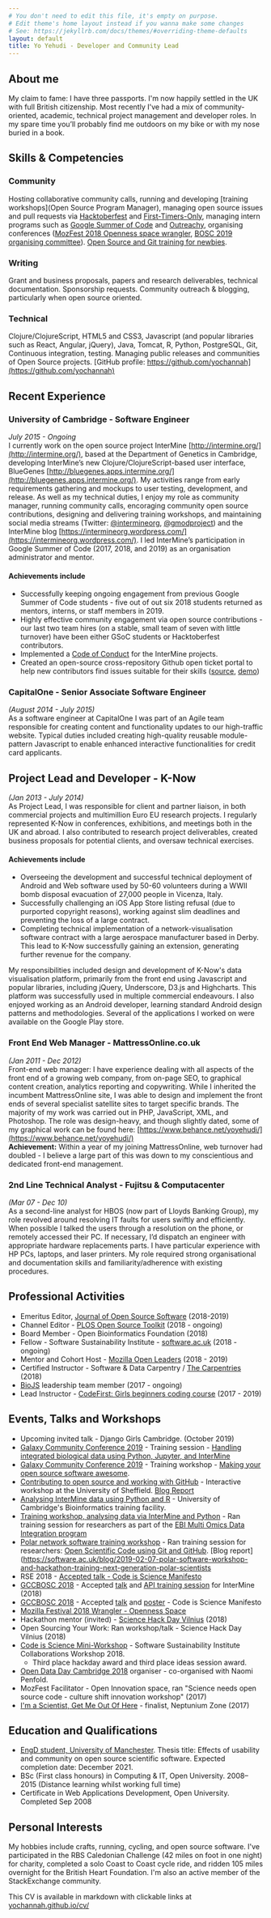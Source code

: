 ```yaml
---
# You don't need to edit this file, it's empty on purpose.
# Edit theme's home layout instead if you wanna make some changes
# See: https://jekyllrb.com/docs/themes/#overriding-theme-defaults
layout: default
title: Yo Yehudi - Developer and Community Lead
---
```



## About me
My claim to fame: I have three passports. I'm now happily settled in the UK with full British citizenship. Most recently I've had a mix of community-oriented, academic, technical project management and developer roles. In my spare time you’ll probably find me outdoors on my bike or with my nose buried in a book.

## Skills & Competencies
### Community 
Hosting collaborative community calls, running and developing [training workshops](Open Source Program Manager), managing open source issues and pull requests via [Hacktoberfest](https://hacktoberfest.digitalocean.com/) and [First-Timers-Only](https://www.firsttimersonly.com/), managing intern programs such as [Google Summer of Code](https://summerofcode.withgoogle.com/) and [Outreachy](https://www.outreachy.org/), organising conferences ([MozFest 2018 Openness space wrangler](https://www.mozillafestival.org/), [BOSC 2019 organising committee](https://www.open-bio.org/events/bosc/)). [Open Source and Git training for newbies](https://github.com/open-source-for-researchers).
### Writing
Grant and business proposals, papers and research deliverables, technical documentation. Sponsorship requests. Community outreach & blogging, particularly when open source oriented.
### Technical
Clojure/ClojureScript, HTML5 and CSS3, Javascript (and popular libraries such as React, Angular, jQuery), Java, Tomcat, R, Python, PostgreSQL, Git, Continuous integration, testing. Managing public releases and communities of Open Source projects.
[GitHub profile: https://github.com/yochannah](https://github.com/yochannah)

## Recent Experience  

### University of Cambridge - Software Engineer
_July 2015 - Ongoing_  
I currently work on the open source project InterMine [http://intermine.org/](http://intermine.org/), based at the Department of Genetics in Cambridge, developing InterMine’s new Clojure/ClojureScript-based user interface, BlueGenes [http://bluegenes.apps.intermine.org/](http://bluegenes.apps.intermine.org/). My activities range from early requirements gathering and mockups to user testing, development, and release.
As well as my technical duties, I enjoy my role as community manager, running community calls, encoraging community open source contributions, designing and delivering training workshops, and maintaining social media streams (Twitter: [@intermineorg](http://www.twitter.com/intermineorg), [@gmodproject](http://www.twitter.com/gmodproject)) and the InterMine blog [https://intermineorg.wordpress.com/](https://intermineorg.wordpress.com/). I led InterMine’s participation in Google Summer of Code (2017, 2018, and 2019) as an organisation administrator and mentor. 
#### Achievements include 
- Successfully keeping ongoing engagement from previous Google Summer of Code students - five out of out six 2018 students returned as mentors, interns, or staff members in 2019. 
- Highly effective community engagement via open source contributions - our last two team hires (on a stable, small team of seven with little turnover) have been either GSoC students or Hacktoberfest contributors. 
- Implemented a [Code of Conduct](http://intermine.org/code-of-conduct/) for the InterMine projects.
- Created an open-source cross-repository Github open ticket portal to help new contributors find issues suitable for their skills ([source](https://github.com/yochannah/first-ticket-finder), [demo](http://intermine.org/contributing/))

### CapitalOne - Senior Associate Software Engineer
_(August 2014 - July 2015)_  
As a software engineer at CapitalOne I was part of an Agile team responsible for creating content and functionality updates to our high-traffic website. Typical duties included creating high-quality reusable module-pattern Javascript to enable enhanced interactive functionalities for credit card applicants.

## Project Lead and Developer - K-Now
_(Jan 2013 - July 2014)_  
As Project Lead, I was responsible for client and partner liaison, in both commercial projects and multimillion Euro EU research projects. I regularly represented K-Now in conferences, exhibitions, and meetings both in the UK and abroad. I also contributed to research project deliverables, created business proposals for potential clients, and oversaw technical exercises.

#### Achievements include  
- Overseeing the development and successful technical deployment of Android and Web software used by 50-60 volunteers during a WWII bomb disposal evacuation of 27,000 people in Vicenza, Italy.
- Successfully challenging an iOS App Store listing refusal (due to purported copyright reasons), working against slim deadlines and preventing the loss of a large contract.
- Completing technical implementation of a network-visualisation software contract with a large aerospace manufacturer based in Derby. This lead to K-Now successfully gaining an extension, generating further revenue for the company.

My responsibilities included design and development of K-Now's data visualisation platform, primarily from the front end using Javascript and popular libraries, including jQuery, Underscore, D3.js and Highcharts. This platform was successfully used in multiple commercial endeavours.
I also enjoyed working as an Android developer, learning standard Android design patterns and methodologies. Several of the applications I worked on were available on the Google Play store.

### Front End Web Manager - MattressOnline.co.uk
_(Jan 2011 - Dec 2012)_  
Front-end web manager: I have experience dealing with all aspects of the front end of a growing web company, from on-page SEO, to graphical content creation, analytics reporting and copywriting.
While I inherited the incumbent MattressOnline site, I was able to design and implement the front ends of several specialist satellite sites to target specific brands. The majority of my work was carried out in PHP, JavaScript, XML, and Photoshop. The role was design-heavy, and though slightly dated, some of my graphical work can be found here: [https://www.behance.net/yoyehudi/](https://www.behance.net/yoyehudi/)  
**Achievement:** Within a year of my joining MattressOnline, web turnover had doubled - I believe a large part of this was down to my conscientious and dedicated front-end management.

### 2nd Line Technical Analyst - Fujitsu & Computacenter
_(Mar 07 - Dec 10)_  
As a second-line analyst for HBOS (now part of Lloyds Banking Group), my role revolved around resolving IT faults for users swiftly and efficiently. When possible I talked the users through a resolution on the phone, or remotely accessed their PC. If necessary, I’d dispatch an engineer with appropriate hardware replacements parts. I have particular experience with HP PCs, laptops, and laser printers. My role required strong organisational and documentation skills and familiarity/adherence with existing procedures.  

## Professional Activities
- Emeritus Editor, [Journal of Open Source Software](http://joss.theoj.org/about#editorial_board) (2018-2019)
- Channel Editor - [PLOS Open Source Toolkit](https://channels.plos.org/open-source-toolkit) (2018 - ongoing)
- Board Member - Open Bioinformatics Foundation (2018)
- Fellow - Software Sustainability Institute - [software.ac.uk](http://www.software.ac.uk) (2018 - ongoing)
- Mentor and Cohort Host - [Mozilla Open Leaders](https://foundation.mozilla.org/en/opportunity/mozilla-open-leaders/round-6/schedule/) (2018 - 2019)
- Certified Instructor - Software & Data Carpentry / [The Carpentries](https://carpentries.org/instructors/) (2018)
- [BioJS](http://biojs.net/) leadership team member (2017 - ongoing)
- Lead Instructor - [CodeFirst: Girls beginners coding course](https://www.codefirstgirls.org.uk/) (2017 - 2019)

## Events, Talks and Workshops
- Upcoming invited talk - Django Girls Cambridge. (October 2019)
- [Galaxy Community Conference 2019](https://gcc2019.sched.com/) - Training session - [Handling integrated biological data using Python, Jupyter, and InterMine](http://intermine.org/training-workshops/2019/2019-07-04-gcc-overview)
- [Galaxy Community Conference 2019](https://gcc2019.sched.com/) - Training workshop - [Making your open source software awesome](https://open-source-for-researchers.github.io/make-your-project-awesome/). 
- [Contributing to open source and working with GitHub](https://open-source-for-researchers.github.io/open-source-workshop/schedule) - Interactive workshop at the University of Sheffield. [Blog Report](https://software.ac.uk/blog/2019-01-08-how-contribute-open-source-software)
- [Analysing InterMine data using Python and R](http://intermine.org/training-workshops/2019/2019-06-19-genetics-overview) - University of Cambridge's Bioinformatics training facility. 
- [Training workshop, analysing data via InterMine and Python](http://intermine.org/training-workshops/2019/ebi-multiomics) - Ran training session for researchers as part of the [EBI Multi Omics Data Integration program](https://www.ebi.ac.uk/training/events/2020/introduction-multiomics-data-integration-and-visualisation)
- [Polar network software training workshop](http://polarnetwork.org/2018/08/software-workshop/) - Ran training session for researchers: [Open Scientific Code using Git and GitHub](https://open-source-for-researchers.github.io/open-source-workshop/). [Blog report](https://software.ac.uk/blog/2019-02-07-polar-software-workshop-and-hackathon-training-next-generation-polar-scientists
- RSE 2018 - [Accepted talk - Code is Science Manifesto](https://rse.ac.uk/conf2018/talk-abstracts/#code-is-science-a-manifesto-for-open-source-code-in-science)
- [GCCBOSC 2018](https://gccbosc2018.sched.com/) - Accepted [talk](https://gccbosc2018.sched.com/event/EiuR/intermine-20-more-than-fifteen-years-of-open-biological-data-integration) and [API training session](https://gccbosc2018.sched.com/event/Dn4G/handling-integrated-biological-data-using-python-or-r-and-intermine) for InterMine (2018)
- [GCCBOSC 2018](https://gccbosc2018.sched.com/) - Accepted [talk](https://f1000research.com/slides/7-1583) and [poster](https://f1000research.com/posters/7-1582) - Code is Science Manifesto
- [Mozilla Festival 2018 Wrangler - Openness Space](https://mozillafestival.org/team/wranglers#Yo-Yehudi)
- Hackathon mentor (invited) - [Science Hack Day Vilnius](http://vilnius.sciencehackday.org/) (2018)
- Open Sourcing Your Work: Ran workshop/talk - Science Hack Day Vilnius (2018)
- [Code is Science Mini-Workshop](https://www.software.ac.uk/cw18-mini-workshops-and-demos-sessions) - Software Sustainability Institute Collaborations Workshop 2018.
    - Third place hackday award and third place ideas session award.
- [Open Data Day Cambridge 2018](https://www.software.ac.uk/blog/2018-04-10-open-data-day-cambridge) organiser - co-organised with Naomi Penfold.
- MozFest Facilitator - Open Innovation space, ran "Science needs open source code - culture shift innovation workshop" (2017)
- [I'm a Scientist, Get Me Out Of Here](https://imascientist.org.uk/) - finalist, Neptunium Zone (2017)

## Education and Qualifications
- [EngD student, University of Manchester](https://www.research.manchester.ac.uk/portal/en/researchers/yochannah-yehudi(91add3d8-c2c7-4938-801d-25269935b88a).html). Thesis title: Effects of usability and community on open source scientific software. Expected completion date: December 2021. 
- BSc (First class honours) in Computing & IT, Open University. 2008–2015 (Distance learning whilst working full time)
- Certificate in Web Applications Development, Open University. Completed Sep 2008

## Personal Interests
My hobbies include crafts, running, cycling, and open source software. I've participated in the RBS Caledonian Challenge (42 miles on foot in one night) for charity, completed a solo Coast to Coast cycle ride, and ridden 105 miles overnight for the British Heart Foundation. I'm also an active member of the StackExchange community.

This CV is available in markdown with clickable links at [yochannah.github.io/cv/](https://yochannah.github.io/cv/)
